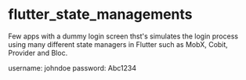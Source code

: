 # flutter_state_managements
Few apps with a dummy login screen thst's simulates the login process using many different state managers in Flutter such as MobX, Cobit, Provider and Bloc.


username: johndoe
password: Abc1234
